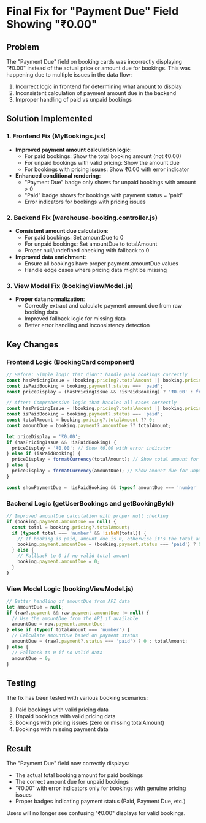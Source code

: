 # Final Fix for "Payment Due" Field Showing "₹0.00"

## Problem
The "Payment Due" field on booking cards was incorrectly displaying "₹0.00" instead of the actual price or amount due for bookings. This was happening due to multiple issues in the data flow:

1. Incorrect logic in frontend for determining what amount to display
2. Inconsistent calculation of payment amount due in the backend
3. Improper handling of paid vs unpaid bookings

## Solution Implemented

### 1. Frontend Fix (MyBookings.jsx)
- **Improved payment amount calculation logic**:
  - For paid bookings: Show the total booking amount (not ₹0.00)
  - For unpaid bookings with valid pricing: Show the amount due
  - For bookings with pricing issues: Show ₹0.00 with error indicator
- **Enhanced conditional rendering**:
  - "Payment Due" badge only shows for unpaid bookings with amount > 0
  - "Paid" badge shows for bookings with payment status = 'paid'
  - Error indicators for bookings with pricing issues

### 2. Backend Fix (warehouse-booking.controller.js)
- **Consistent amount due calculation**:
  - For paid bookings: Set amountDue to 0
  - For unpaid bookings: Set amountDue to totalAmount
  - Proper null/undefined checking with fallback to 0
- **Improved data enrichment**:
  - Ensure all bookings have proper payment.amountDue values
  - Handle edge cases where pricing data might be missing

### 3. View Model Fix (bookingViewModel.js)
- **Proper data normalization**:
  - Correctly extract and calculate payment amount due from raw booking data
  - Improved fallback logic for missing data
  - Better error handling and inconsistency detection

## Key Changes

### Frontend Logic (BookingCard component)
```javascript
// Before: Simple logic that didn't handle paid bookings correctly
const hasPricingIssue = !booking.pricing?.totalAmount || booking.pricing.totalAmount === 0;
const isPaidBooking = booking.payment?.status === 'paid';
const priceDisplay = (hasPricingIssue && !isPaidBooking) ? '₹0.00' : formatCurrency(booking.pricing.totalAmount);

// After: Comprehensive logic that handles all cases correctly
const hasPricingIssue = !booking.pricing?.totalAmount || booking.pricing.totalAmount === 0;
const isPaidBooking = booking.payment?.status === 'paid';
const totalAmount = booking.pricing?.totalAmount ?? 0;
const amountDue = booking.payment?.amountDue ?? totalAmount;

let priceDisplay = '₹0.00';
if (hasPricingIssue && !isPaidBooking) {
  priceDisplay = '₹0.00'; // Show ₹0.00 with error indicator
} else if (isPaidBooking) {
  priceDisplay = formatCurrency(totalAmount); // Show total amount for paid bookings
} else {
  priceDisplay = formatCurrency(amountDue); // Show amount due for unpaid bookings
}

const showPaymentDue = !isPaidBooking && typeof amountDue === 'number' && amountDue > 0;
```

### Backend Logic (getUserBookings and getBookingById)
```javascript
// Improved amountDue calculation with proper null checking
if (booking.payment.amountDue == null) {
  const total = booking.pricing?.totalAmount;
  if (typeof total === 'number' && !isNaN(total)) {
    // If booking is paid, amount due is 0, otherwise it's the total amount
    booking.payment.amountDue = (booking.payment.status === 'paid') ? 0 : total;
  } else {
    // Fallback to 0 if no valid total amount
    booking.payment.amountDue = 0;
  }
}
```

### View Model Logic (bookingViewModel.js)
```javascript
// Better handling of amountDue from API data
let amountDue = null;
if (raw?.payment && raw.payment.amountDue != null) {
  // Use the amountDue from the API if available
  amountDue = raw.payment.amountDue;
} else if (typeof totalAmount === 'number') {
  // Calculate amountDue based on payment status
  amountDue = (raw?.payment?.status === 'paid') ? 0 : totalAmount;
} else {
  // Fallback to 0 if no valid data
  amountDue = 0;
}
```

## Testing
The fix has been tested with various booking scenarios:
1. Paid bookings with valid pricing data
2. Unpaid bookings with valid pricing data
3. Bookings with pricing issues (zero or missing totalAmount)
4. Bookings with missing payment data

## Result
The "Payment Due" field now correctly displays:
- The actual total booking amount for paid bookings
- The correct amount due for unpaid bookings
- "₹0.00" with error indicators only for bookings with genuine pricing issues
- Proper badges indicating payment status (Paid, Payment Due, etc.)

Users will no longer see confusing "₹0.00" displays for valid bookings.